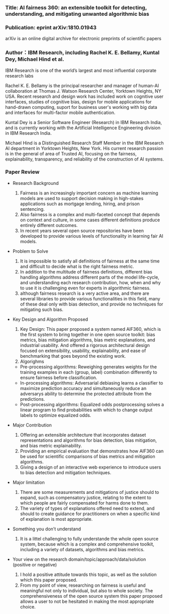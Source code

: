 

### Title: AI fairness 360: an extensible toolkit for detecting, understanding, and mitigating unwanted algorithmic bias

### Publication: eprint arXiv:1810.01943 
arXiv is an online digital archive for electronic preprints of scientific papers

### Author：IBM Research, including Rachel K. E. Bellamy, Kuntal Dey, Michael Hind et al.
IBM Research is one of the world’s largest and most influential corporate research labs

Rachel K. E. Bellamy is the principal researcher and manager of human-AI collaboration at Thomas J. Watson Research Center, Yorktown Heights, NY USA. Recent research and design work has included work on cognitive user interfaces, studies of cognitive bias, design for mobile applications for hand-drawn computing, suport for business user's working with big data and interfaces for multi-factor mobile authentication.

Kuntal Dey is a Senior Software Engineer (Research) in IBM Research India, and is currently working with the Artificial Intelligence Engineering division in IBM Research India.

Michael Hind is a Distinguished Research Staff Member in the IBM Research AI department in Yorktown Heights, New York. His current research passion is in the general of area of Trusted AI, focusing on the fairness, explainability, transparency, and reliability of the construction of AI systems.

### Paper Review
- Research Background
  1. Fairness is an increasingly important concern as machine learning models are used to support decision making in high-stakes applications such as mortgage lending, hiring, and prison sentencing. 
  2. Also fairness is a complex and multi-faceted concept that depends on context and culture, in some cases different definitions produce entirely different outcomes.
  3. In recent years several open source repositories have been developed to provide various levels of functionality in learning fair AI models.

- Problem to Solve
  1. It is impossible to satisfy all definitions of fairness at the same time and difficult to decide what is the right fairness metric.
  2. In addition to the multitude of fairness definitions, different bias handling algorithms address different parts of the model life-cycle, and understanding each research contribution, how, when and why to use it is challenging even for experts in algorithmic fairness.
  3. although fairness research is a very active area, and there are several libraries to provide various functionalities in this field, many of these deal only with bias detection, and provide no techniques for mitigating such bias.

- Key Design and Algorithm Proposed
  1. Key Design: This paper proposed a system named AIF360, which is the first system to bring together in one open source toolkit: bias metrics, bias mitigation algorithms, bias metric explanations, and industrial usability. And offered a rigorous architectural design focused on extensibility, usability, explainability, and ease of benchmarking that goes beyond the existing work.
  2. Algorighms
   - Pre-processing algorithms: Reweighing generates weights for the training examples in each (group, label) combination differently to ensure fairness before classification.
   - In-processing algorithms: Adversarial debiasing learns a classifier to maximize prediction accuracy and simultaneously reduce an adversarys ability to determine the protected attribute from the predictions. 
   - Post-processing algorithms: Equalized odds postprocessing solves a linear program to find probabilities with which to change output labels to optimize equalized odds.
    
- Major Contribution
  1. Offering an extensible architecture that incorporates dataset representations and algorithms for bias detection, bias mitigation, and bias metric explainability.
  2. Providing an empirical evaluation that demonstrates how AIF360 can be used for scientific comparisons of bias metrics and mitigation algorithms.
  3. Giving a design of an interactive web experience to introduce users to bias detection and mitigation techniques.
  
- Major limitation
  1. There are some measurements and mitigations of justice should to expand, such as compensatory justice, relating to the extent to which people are fairly compensated for harms done to them. 
  2. The variety of types of explanations offered need to extend, and should to create guidance for practitioners on when a specific kind of explanation is most appropriate.
  

- Something you don’t understand
  1. It is a littel challenging to fully understande the whole open source system, because which is a complex and comprehensive toolkit, including a variety of datasets, algorithms and bias metrics.
  

- Your view on the research domain/topic/approach/data/solution  (positive or negative)
  1. I hold a positive attitude towards this topic, as well as the solution which this paper proposed.  
  2. From my point of view, researching on fairness is useful and meaningful not only to individual, but also to whole society. The comprehensiveness of the open source system this paper proposed allows a user to not be hesitated in making the most appropriate choice. 


